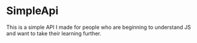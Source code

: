 # SimpleApi
This is a simple API I made for people who are beginning to understand JS and want to take their learning further.
